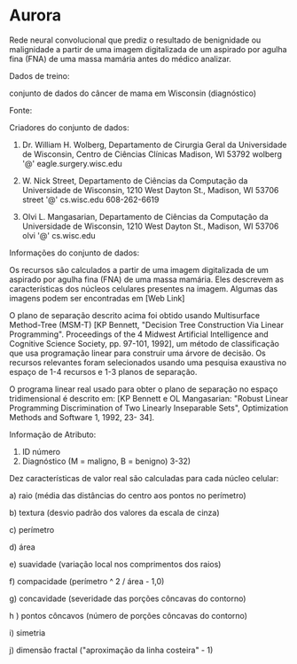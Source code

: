 # Aurora

Rede neural convolucional que prediz o resultado de benignidade ou malignidade  a partir de uma imagem digitalizada de um aspirado por agulha fina (FNA) de uma massa mamária antes do médico analizar.  

Dados de treino:

conjunto de dados do câncer de mama em Wisconsin (diagnóstico)

Fonte:

Criadores do conjunto de dados:

1. Dr. William H. Wolberg, Departamento de Cirurgia Geral da
Universidade de Wisconsin, Centro de Ciências Clínicas
Madison, WI 53792
wolberg '@' eagle.surgery.wisc.edu

2. W. Nick Street, Departamento de Ciências da Computação da
Universidade de Wisconsin, 1210 West Dayton St., Madison, WI 53706
street '@' cs.wisc.edu 608-262-6619

3. Olvi L. Mangasarian, Departamento de Ciências da Computação da
Universidade de Wisconsin, 1210 West Dayton St., Madison, WI 53706
olvi '@' cs.wisc.edu

Informações do conjunto de dados:

Os recursos são calculados a partir de uma imagem digitalizada de um aspirado por agulha fina (FNA) de uma massa mamária. Eles descrevem as características dos núcleos celulares presentes na imagem. Algumas das imagens podem ser encontradas em [Web Link]

O plano de separação descrito acima foi obtido usando Multisurface Method-Tree (MSM-T) [KP Bennett, "Decision Tree Construction Via Linear Programming". Proceedings of the 4 Midwest Artificial Intelligence and Cognitive Science Society, pp. 97-101, 1992], um método de classificação que usa programação linear para construir uma árvore de decisão. Os recursos relevantes foram selecionados usando uma pesquisa exaustiva no espaço de 1-4 recursos e 1-3 planos de separação.

O programa linear real usado para obter o plano de separação no espaço tridimensional é descrito em: [KP Bennett e OL Mangasarian: "Robust Linear Programming Discrimination of Two Linearly Inseparable Sets", Optimization Methods and Software 1, 1992, 23- 34].

Informação de Atributo:

1) ID número
2) Diagnóstico (M = maligno, B = benigno)
3-32)

Dez características de valor real são calculadas para cada núcleo celular:

a) raio (média das distâncias do centro aos pontos no perímetro)

b) textura (desvio padrão dos valores da escala de cinza)

c) perímetro

d) área

e) suavidade (variação local nos comprimentos dos raios)

f) compacidade (perímetro ^ 2 / área - 1,0)

g) concavidade (severidade das porções côncavas do contorno)

h ) pontos côncavos (número de porções côncavas do contorno)

i) simetria

j) dimensão fractal ("aproximação da linha costeira" - 1)



